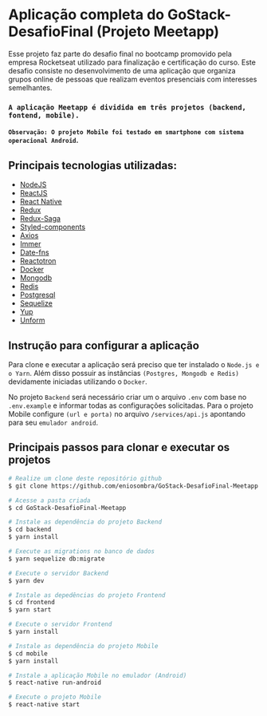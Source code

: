 # Aplicação completa do GoStack-DesafioFinal (Projeto Meetapp)

Esse projeto faz parte do desafio final no bootcamp promovido pela empresa Rocketseat utilizado para finalização e certificação do curso. Este desafio consiste no desenvolvimento de uma aplicação que organiza grupos online de pessoas que realizam eventos presenciais com interesses semelhantes.

### `A aplicação Meetapp é dividida em três projetos (backend, fontend, mobile).`

#### `Observação: O projeto Mobile foi testado em smartphone com sistema operacional Android`.

## Principais tecnologias utilizadas:

- [NodeJS](https://nodejs.org)
- [ReactJS](https://reactjs.org/)
- [React Native](https://facebook.github.io/react-native/)
- [Redux](https://redux.js.org/)
- [Redux-Saga](https://redux-saga.js.org/)
- [Styled-components](https://www.styled-components.com/)
- [Axios](https://github.com/axios/axios)
- [Immer](https://github.com/immerjs/immer)
- [Date-fns](https://date-fns.org/)
- [Reactotron](https://infinite.red/reactotron)
- [Docker](https://www.docker.com/)
- [Mongodb](https://www.mongodb.com/)
- [Redis](https://redis.io/)
- [Postgresql](https://www.postgresql.org/)
- [Sequelize](https://sequelize.org/)
- [Yup](https://github.com/jquense/yup)
- [Unform](https://github.com/Rocketseat/unform)

## Instrução para configurar a aplicação

Para clone e executar a aplicação será preciso que ter instalado o `Node.js e o Yarn`.
Além disso possuir as instâncias `(Postgres, Mongodb e Redis)` devidamente iniciadas utilizando o `Docker`.

No projeto `Backend` será necessário criar um o arquivo `.env` com base no `.env.example` e informar todas as configurações solicitadas. Para o projeto Mobile configure `(url e porta)` no arquivo `/services/api.js` apontando para seu `emulador android`.

## Principais passos para clonar e executar os projetos

```bash
# Realize um clone deste repositório github
$ git clone https://github.com/eniosombra/GoStack-DesafioFinal-Meetapp.git

# Acesse a pasta criada
$ cd GoStack-DesafioFinal-Meetapp

# Instale as dependência do projeto Backend
$ cd backend
$ yarn install

# Execute as migrations no banco de dados
$ yarn sequelize db:migrate

# Execute o servidor Backend
$ yarn dev

# Instale as depedências do projeto Frontend
$ cd frontend
$ yarn start

# Execute o servidor Frontend
$ yarn install

# Instale as dependência do projeto Mobile
$ cd mobile
$ yarn install

# Instale a aplicação Mobile no emulador (Android)
$ react-native run-android

# Execute o projeto Mobile
$ react-native start
```
